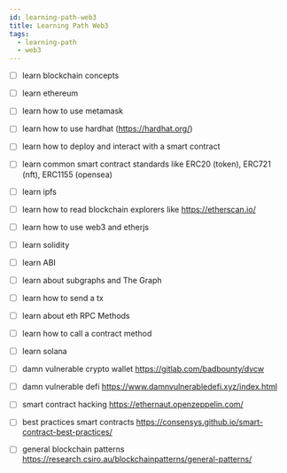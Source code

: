 ```yaml
---
id: learning-path-web3
title: Learning Path Web3
tags:
  - learning-path
  - web3
---
```


- [ ] learn blockchain concepts
- [ ] learn ethereum
- [ ] learn how to use metamask
- [ ] learn how to use hardhat (https://hardhat.org/)
- [ ] learn how to deploy and interact with a smart contract
- [ ] learn common smart contract standards like ERC20 (token), ERC721 (nft), ERC1155 (opensea)
- [ ] learn ipfs
- [ ] learn how to read blockchain explorers like https://etherscan.io/
- [ ] learn how to use web3 and etherjs
- [ ] learn solidity
- [ ] learn ABI
- [ ] learn about subgraphs and The Graph
- [ ] learn how to send a tx
- [ ] learn about eth RPC Methods
- [ ] learn how to call a contract method
- [ ] learn solana
- [ ] damn vulnerable crypto wallet https://gitlab.com/badbounty/dvcw
- [ ] damn vulnerable defi https://www.damnvulnerabledefi.xyz/index.html
- [ ] smart contract hacking https://ethernaut.openzeppelin.com/
- [ ] best practices smart contracts https://consensys.github.io/smart-contract-best-practices/
- [ ] general blockchain patterns https://research.csiro.au/blockchainpatterns/general-patterns/

